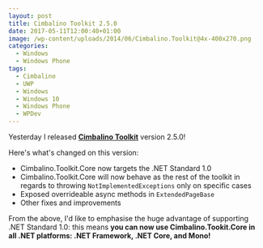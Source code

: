 ```yaml
---
layout: post
title: Cimbalino Toolkit 2.5.0
date: 2017-05-11T12:00:40+01:00
image: /wp-content/uploads/2014/06/Cimbalino.Toolkit@4x-400x270.png
categories:
  - Windows
  - Windows Phone
tags:
  - Cimbalino
  - UWP
  - Windows
  - Windows 10
  - Windows Phone
  - WPDev
---
```


Yesterday I released [**Cimbalino Toolkit**](http://cimbalino.org/) version 2.5.0!

Here's what's changed on this version:

- Cimbalino.Toolkit.Core now targets the .NET Standard 1.0
- Cimbalino.Toolkit.Core will now behave as the rest of the toolkit in regards to throwing `NotImplementedExceptions` only on specific cases
- Exposed overrideable async methods in `ExtendedPageBase`
- Other fixes and improvements

From the above, I'd like to emphasise the huge advantage of supporting .NET Standard 1.0: this means **you can now use Cimbalino.Tookit.Core in all .NET platforms: .NET Framework, .NET Core, and Mono!**
